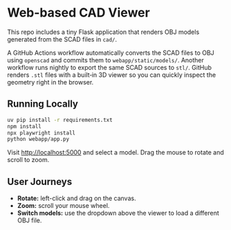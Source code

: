 # Web-based CAD Viewer

This repo includes a tiny Flask application that renders OBJ models generated from the SCAD files in `cad/`.

A GitHub Actions workflow automatically converts the SCAD files to OBJ using `openscad` and commits them to `webapp/static/models/`.
Another workflow runs nightly to export the same SCAD sources to `stl/`. GitHub
renders `.stl` files with a built‑in 3D viewer so you can quickly inspect the
geometry right in the browser.

## Running Locally

```bash
uv pip install -r requirements.txt
npm install
npx playwright install
python webapp/app.py
```

Visit [http://localhost:5000](http://localhost:5000) and select a model. Drag the mouse to rotate and scroll to zoom.

## User Journeys

- **Rotate:** left-click and drag on the canvas.
- **Zoom:** scroll your mouse wheel.
- **Switch models:** use the dropdown above the viewer to load a different OBJ file.
